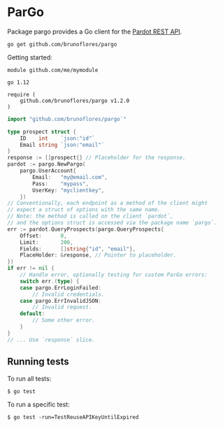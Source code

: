 # ParGo

Package pargo provides a Go client for the [Pardot REST API](http://developer.pardot.com).

`go get github.com/brunoflores/pargo`

Getting started:

```
module github.com/me/mymodule

go 1.12

require (
    github.com/brunoflores/pargo v1.2.0
)
```

```go
import "github.com/brunoflores/pargo`"

type prospect struct {
    ID    int    `json:"id"`
    Email string `json:"email"`
}
response := []prospect{} // Placeholder for the response.
pardot := pargo.NewPargo(
    pargo.UserAccount{
        Email:   "my@email.com",
        Pass:    "mypass",
        UserKey: "myclientkey",
    })
// Conventionally, each endpoint as a method of the client might
// expect a struct of options with the same name.
// Note: the method is called on the client `pardot`,
// and the options struct is accessed via the package name `pargo`.
err := pardot.QueryProspects(pargo.QueryProspects{
    Offset:      0,
    Limit:       200,
    Fields:      []string{"id", "email"},
    PlaceHolder: &response, // Pointer to placeholder.
})
if err != nil {
    // Handle error, optionally testing for custom ParGo errors:
    switch err.(type) {
    case pargo.ErrLoginFailed:
        // Invalid credentials.
    case pargo.ErrInvalidJSON:
        // Invalid request.
    default:
        // Some other error.
    }
}
// ... Use `response` slice.
```

## Running tests

To run all tests:

```
$ go test
```

To run a specific test:

```
$ go test -run=TestReuseAPIKeyUntilExpired
```
